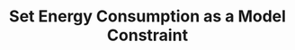 ---
layout: tactic

title: "Set Energy Consumption as a Model Constraint"
tags: machine-learning model-optimization
t-sort: "Awesome Tactic"
t-type: "Architectural Tactic"
categories: green-ml-enabled-systems
t-description: "This tactic concerns setting a predetermined energy consumption threshold for the ML model optimization process. The optimization considers the energy consumption of the model during both the optimization and training phases. The objective is to train the model in a way that it stays within the specified energy consumption threshold. This approach views model optimization as an optimization problem, where for instance hyperparameters and the model itself are optimized based on the predetermined limits."
t-participant: "Data Scientist"
t-artifact: "Machine Learning Algorithm"
t-context: "Machine Learning"
t-feature: 
t-intent: "Improve energy efficiency by setting energy consumption as a constraint such that the model will stay below the threshold during training"
t-targetQA: "Energy Efficiency"
t-relatedQA: "Accuracy, Performance"
t-measuredimpact: 
t-source: "Qu Wang, Yong Xiao, Huixiang Zhu, Zijian Sun, Yingyu Li, and Xiaohu Ge. 2021. Towards Energy-Efficient Federated Edge Intelligence for IoT Networks. In 2021 IEEE 41st International Conference on Distributed Computing Systems Workshops. [DOI](https://doi.org/10.1109/ICDCSW53096.2021.00016); Haichuan Yang, Yuhao Zhu, and Ji Liu. 2019. Energy-Constrained Compression for Deep Neural Networks Via Weighted Sparse Projection and Layer Input Masking. International Conference on Learning Representations (ICLR) (2019) (ICDCSW). 55–62. [DOI](https://doi.org/10.48550/arXiv.1806.04321)"
t-source-doi: 
t-diagram: "set-energy-consumption-as-a-constraint.png"
---